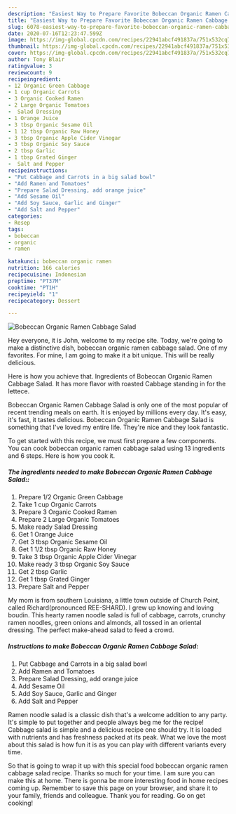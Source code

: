 ```yaml
---
description: "Easiest Way to Prepare Favorite Bobeccan Organic Ramen Cabbage Salad"
title: "Easiest Way to Prepare Favorite Bobeccan Organic Ramen Cabbage Salad"
slug: 6078-easiest-way-to-prepare-favorite-bobeccan-organic-ramen-cabbage-salad
date: 2020-07-16T12:23:47.599Z
image: https://img-global.cpcdn.com/recipes/22941abcf491837a/751x532cq70/bobeccan-organic-ramen-cabbage-salad-recipe-main-photo.jpg
thumbnail: https://img-global.cpcdn.com/recipes/22941abcf491837a/751x532cq70/bobeccan-organic-ramen-cabbage-salad-recipe-main-photo.jpg
cover: https://img-global.cpcdn.com/recipes/22941abcf491837a/751x532cq70/bobeccan-organic-ramen-cabbage-salad-recipe-main-photo.jpg
author: Tony Blair
ratingvalue: 3
reviewcount: 9
recipeingredient:
- 12 Organic Green Cabbage
- 1 cup Organic Carrots
- 3 Organic Cooked Ramen
- 2 Large Organic Tomatoes
-  Salad Dressing
- 1 Orange Juice
- 3 tbsp Organic Sesame Oil
- 1 12 tbsp Organic Raw Honey
- 3 tbsp Organic Apple Cider Vinegar
- 3 tbsp Organic Soy Sauce
- 2 tbsp Garlic
- 1 tbsp Grated Ginger
-  Salt and Pepper
recipeinstructions:
- "Put Cabbage and Carrots in a big salad bowl"
- "Add Ramen and Tomatoes"
- "Prepare Salad Dressing, add orange juice"
- "Add Sesame Oil"
- "Add Soy Sauce, Garlic and Ginger"
- "Add Salt and Pepper"
categories:
- Resep
tags:
- bobeccan
- organic
- ramen

katakunci: bobeccan organic ramen
nutrition: 166 calories
recipecuisine: Indonesian
preptime: "PT37M"
cooktime: "PT1H"
recipeyield: "1"
recipecategory: Dessert

---
```



![Bobeccan Organic Ramen Cabbage Salad](https://img-global.cpcdn.com/recipes/22941abcf491837a/751x532cq70/bobeccan-organic-ramen-cabbage-salad-recipe-main-photo.jpg)

Hey everyone, it is John, welcome to my recipe site. Today, we're going to make a distinctive dish, bobeccan organic ramen cabbage salad. One of my favorites. For mine, I am going to make it a bit unique. This will be really delicious.

Here is how you achieve that. Ingredients of Bobeccan Organic Ramen Cabbage Salad. It has more flavor with roasted Cabbage standing in for the lettece.

Bobeccan Organic Ramen Cabbage Salad is only one of the most popular of recent trending meals on earth. It is enjoyed by millions every day. It's easy, it's fast, it tastes delicious. Bobeccan Organic Ramen Cabbage Salad is something that I've loved my entire life. They're nice and they look fantastic.


To get started with this recipe, we must first prepare a few components. You can cook bobeccan organic ramen cabbage salad using 13 ingredients and 6 steps. Here is how you cook it.

##### The ingredients needed to make Bobeccan Organic Ramen Cabbage Salad::

1. Prepare 1/2 Organic Green Cabbage
1. Take 1 cup Organic Carrots
1. Prepare 3 Organic Cooked Ramen
1. Prepare 2 Large Organic Tomatoes
1. Make ready  Salad Dressing
1. Get 1 Orange Juice
1. Get 3 tbsp Organic Sesame Oil
1. Get 1 1/2 tbsp Organic Raw Honey
1. Take 3 tbsp Organic Apple Cider Vinegar
1. Make ready 3 tbsp Organic Soy Sauce
1. Get 2 tbsp Garlic
1. Get 1 tbsp Grated Ginger
1. Prepare  Salt and Pepper


My mom is from southern Louisiana, a little town outside of Church Point, called Richard(pronounced REE-SHARD). I grew up knowing and loving boudin. This hearty ramen noodle salad is full of cabbage, carrots, crunchy ramen noodles, green onions and almonds, all tossed in an oriental dressing. The perfect make-ahead salad to feed a crowd. 

##### Instructions to make Bobeccan Organic Ramen Cabbage Salad:

1. Put Cabbage and Carrots in a big salad bowl
1. Add Ramen and Tomatoes
1. Prepare Salad Dressing, add orange juice
1. Add Sesame Oil
1. Add Soy Sauce, Garlic and Ginger
1. Add Salt and Pepper


Ramen noodle salad is a classic dish that&#39;s a welcome addition to any party. It&#39;s simple to put together and people always beg me for the recipe! Cabbage salad is simple and a delicious recipe one should try. It is loaded with nutrients and has freshness packed at its peak. What we love the most about this salad is how fun it is as you can play with different variants every time. 

So that is going to wrap it up with this special food bobeccan organic ramen cabbage salad recipe. Thanks so much for your time. I am sure you can make this at home. There is gonna be more interesting food in home recipes coming up. Remember to save this page on your browser, and share it to your family, friends and colleague. Thank you for reading. Go on get cooking!
